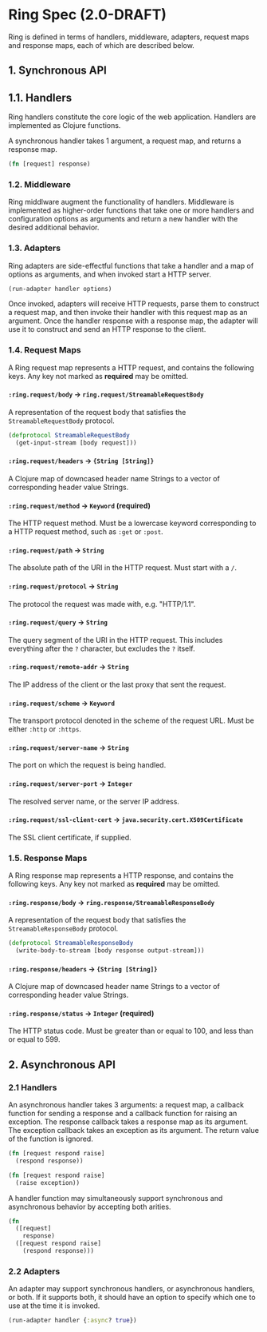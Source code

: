 # Ring Spec (2.0-DRAFT)

Ring is defined in terms of handlers, middleware, adapters, request
maps and response maps, each of which are described below.

## 1. Synchronous API

## 1.1. Handlers

Ring handlers constitute the core logic of the web application.
Handlers are implemented as Clojure functions.

A synchronous handler takes 1 argument, a request map, and returns a
response map.

```clojure
(fn [request] response)
```

### 1.2. Middleware

Ring middlware augment the functionality of handlers. Middleware is
implemented as higher-order functions that take one or more handlers
and configuration options as arguments and return a new handler with
the desired additional behavior.

### 1.3. Adapters

Ring adapters are side-effectful functions that take a handler and a
map of options as arguments, and when invoked start a HTTP server.

```clojure
(run-adapter handler options)
```

Once invoked, adapters will receive HTTP requests, parse them to
construct a request map, and then invoke their handler with this
request map as an argument. Once the handler response with a response
map, the adapter will use it to construct and send an HTTP response to
the client.

### 1.4. Request Maps

A Ring request map represents a HTTP request, and contains the
following keys. Any key not marked as **required** may be omitted.

#### `:ring.request/body` → `ring.request/StreamableRequestBody`

A representation of the request body that satisfies the
`StreamableRequestBody` protocol.

```clojure
(defprotocol StreamableRequestBody
  (get-input-stream [body request]))
```

#### `:ring.request/headers` → `{String [String]}`

A Clojure map of downcased header name Strings to a vector of
corresponding header value Strings.

#### `:ring.request/method` → `Keyword` (required)

The HTTP request method. Must be a lowercase keyword corresponding to
a HTTP request method, such as `:get` or `:post`.

#### `:ring.request/path` → `String`

The absolute path of the URI in the HTTP request. Must start with a `/`.

#### `:ring.request/protocol` → `String`

The protocol the request was made with, e.g. "HTTP/1.1".

#### `:ring.request/query` → `String`

The query segment of the URI in the HTTP request. This includes
everything after the `?` character, but excludes the `?` itself.

#### `:ring.request/remote-addr` → `String`

The IP address of the client or the last proxy that sent the request.

#### `:ring.request/scheme` → `Keyword`

The transport protocol denoted in the scheme of the request URL. Must be
either `:http` or `:https`.

#### `:ring.request/server-name` → `String`

The port on which the request is being handled.

#### `:ring.request/server-port` → `Integer`

The resolved server name, or the server IP address.

#### `:ring.request/ssl-client-cert` → `java.security.cert.X509Certificate`

The SSL client certificate, if supplied.

### 1.5. Response Maps

A Ring response map represents a HTTP response, and contains the
following keys. Any key not marked as **required** may be omitted.

#### `:ring.response/body` → `ring.response/StreamableResponseBody`

A representation of the request body that satisfies the
`StreamableResponseBody` protocol.

```clojure
(defprotocol StreamableResponseBody
  (write-body-to-stream [body response output-stream]))
```

#### `:ring.response/headers` → `{String [String]}`

A Clojure map of downcased header name Strings to a vector of
corresponding header value Strings.

#### `:ring.response/status` → `Integer` (required)

The HTTP status code. Must be greater than or equal to 100, and less
than or equal to 599.


## 2. Asynchronous API

### 2.1 Handlers

An asynchronous handler takes 3 arguments: a request map, a callback
function for sending a response and a callback function for raising an
exception. The response callback takes a response map as its
argument. The exception callback takes an exception as its
argument. The return value of the function is ignored.

```clojure
(fn [request respond raise]
  (respond response))
```

```clojure
(fn [request respond raise]
  (raise exception))
```

A handler function may simultaneously support synchronous and
asynchronous behavior by accepting both arities.

```clojure
(fn
  ([request]
    response)
  ([request respond raise]
    (respond response)))
```

### 2.2 Adapters

An adapter may support synchronous handlers, or asynchronous handlers,
or both. If it supports both, it should have an option to specify
which one to use at the time it is invoked.

```clojure
(run-adapter handler {:async? true})
```
